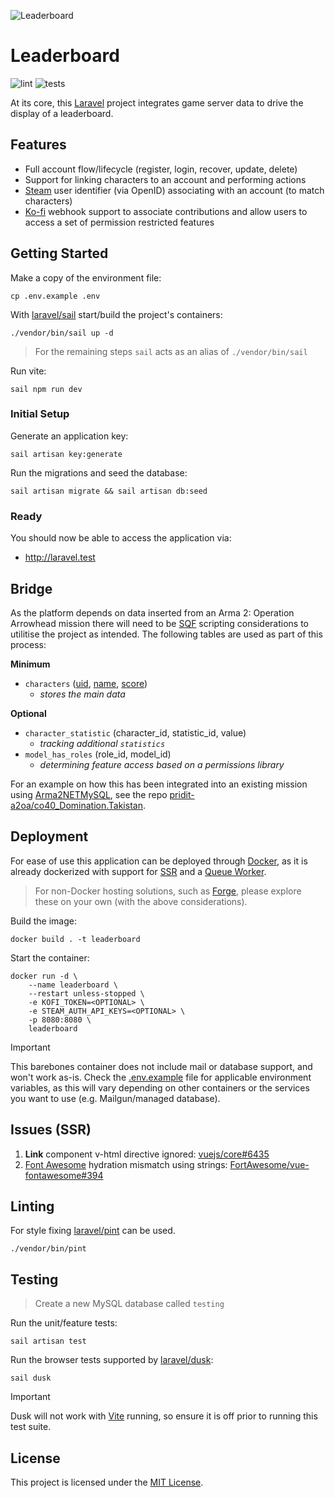![Leaderboard](https://github.com/pridit-a2oa/leaderboard/assets/12836049/32d8caf0-34e8-48ee-aefd-846765b4fd75)

# Leaderboard

![lint](https://github.com/pridit-a2oa/leaderboard/actions/workflows/coding-standards.yml/badge.svg)
![tests](https://github.com/pridit-a2oa/leaderboard/actions/workflows/tests.yml/badge.svg)

At its core, this [Laravel](https://laravel.com/) project integrates game server data to drive the display of a leaderboard.

## Features

-   Full account flow/lifecycle (register, login, recover, update, delete)
-   Support for linking characters to an account and performing actions
-   [Steam](https://store.steampowered.com/) user identifier (via OpenID) associating with an account (to match characters)
-   [Ko-fi](https://ko-fi.com) webhook support to associate contributions and allow users to access a set of permission restricted features

## Getting Started

Make a copy of the environment file:

```
cp .env.example .env
```

With [laravel/sail](https://laravel.com/docs/11.x/sail) start/build the project's containers:

```
./vendor/bin/sail up -d
```

> For the remaining steps `sail` acts as an alias of `./vendor/bin/sail`

Run vite:

```
sail npm run dev
```

### Initial Setup

Generate an application key:

```
sail artisan key:generate
```

Run the migrations and seed the database:

```
sail artisan migrate && sail artisan db:seed
```

### Ready

You should now be able to access the application via:

-   http://laravel.test

## Bridge

As the platform depends on data inserted from an Arma 2: Operation Arrowhead mission there will need to be [SQF](https://community.bistudio.com/wiki/SQF_Syntax) scripting considerations to utilitise the project as intended. The following tables are used as part of this process:

**Minimum**

-   `characters` ([uid](https://community.bistudio.com/wiki/getPlayerUID), [name](https://community.bistudio.com/wiki/name), [score](https://community.bistudio.com/wiki/score))
    -   _stores the main data_

**Optional**

-   `character_statistic` (character_id, statistic_id, value)
    -   _tracking additional `statistics`_
-   `model_has_roles` (role_id, model_id)
    -   _determining feature access based on a permissions library_

For an example on how this has been integrated into an existing mission using [Arma2NETMySQL](https://arma2netmysqlplugin.readthedocs.io/en/latest/), see the repo [pridit-a2oa/co40_Domination.Takistan](https://github.com/pridit-a2oa/co40_Domination.Takistan).

## Deployment

For ease of use this application can be deployed through [Docker](https://www.docker.com/), as it is already dockerized with support for [SSR](https://inertiajs.com/server-side-rendering#running-the-ssr-server) and a [Queue Worker](https://laravel.com/docs/11.x/queues#running-the-queue-worker).

> For non-Docker hosting solutions, such as [Forge](https://forge.laravel.com/), please explore these on your own (with the above considerations).

Build the image:

```
docker build . -t leaderboard
```

Start the container:

```
docker run -d \
    --name leaderboard \
    --restart unless-stopped \
    -e KOFI_TOKEN=<OPTIONAL> \
    -e STEAM_AUTH_API_KEYS=<OPTIONAL> \
    -p 8080:8080 \
    leaderboard
```

> [!IMPORTANT]  
> This barebones container does not include mail or database support, and won't work as-is. Check the [.env.example](.env.example) file for applicable environment variables, as this will vary depending on other containers or the services you want to use (e.g. Mailgun/managed database).

## Issues (SSR)

1. **Link** component v-html directive ignored: [vuejs/core#6435](https://github.com/vuejs/core/issues/6435)
2. [Font Awesome](https://fontawesome.com/) hydration mismatch using strings: [FortAwesome/vue-fontawesome#394](https://github.com/FortAwesome/vue-fontawesome/issues/394)

## Linting

For style fixing [laravel/pint](https://laravel.com/docs/11.x/pint) can be used.

```
./vendor/bin/pint
```

## Testing

> Create a new MySQL database called `testing`

Run the unit/feature tests:

```
sail artisan test
```

Run the browser tests supported by [laravel/dusk](https://laravel.com/docs/11.x/dusk):

```
sail dusk
```

> [!IMPORTANT]  
> Dusk will not work with [Vite](http://localhost:5173/) running, so ensure it is off prior to running this test suite.

## License

This project is licensed under the [MIT License](LICENSE).
